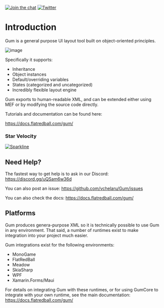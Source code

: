 [![Join the chat](https://img.shields.io/discord/586997072373481494)](https://discord.gg/tG5RBgw)
[![Twitter](https://img.shields.io/twitter/url?style=social&url=https%3A%2F%2Ftwitter.com%2FFlatRedBall)](https://twitter.com/FlatRedBall)

# Introduction 

Gum is a general purpose UI layout tool built on object-oriented principles. 

![image](https://github.com/vchelaru/Gum/assets/729631/9f1d16b2-47a0-47d4-a6bc-0a3d6f100699)

Specifically it supports:

* Inheritance
* Object instances
* Default/overriding variables
* States (categorized and uncategorized)
* Incredibly flexible layout engine

Gum exports to human-readable XML, and can be extended either using MEF or by modifying the source code directly.

Tutorials and documentation can be found here:

https://docs.flatredball.com/gum/

### Star Velocity
[![Sparkline](https://stars.medv.io/vchelaru/Gum.svg)](https://stars.medv.io/vchelaru/Gum)

## Need Help?

The fastest way to get help is to ask in our Discord: https://discord.gg/uQSam6w36d

You can also post an issue: https://github.com/vchelaru/Gum/issues

You can also check the docs: https://docs.flatredball.com/gum/

## Platforms

Gum produces genera-purpose XML so it is technically possible to use Gum in any environment. That said, a number of runtimes exist to make integration into your project much easier.

Gum integrations exist for the following environments:

* MonoGame
* FlatRedBall
* Meadow
* SkiaSharp
* WPF
* Xamarin.Forms/Maui

For details on integrating Gum with these runtimes, or for using GumCore to integrate with your own runtime, see the main documentation: https://docs.flatredball.com/gum/

